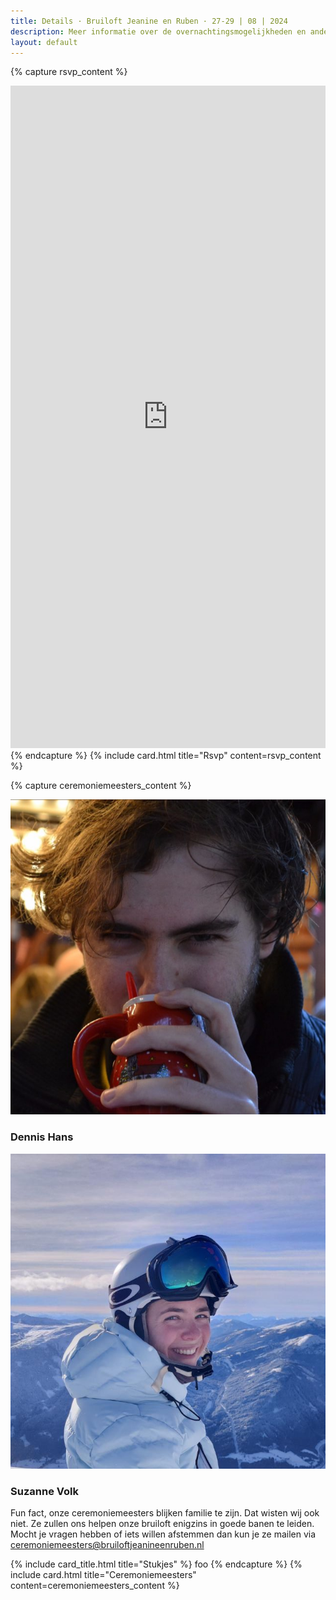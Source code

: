 ```yaml
---
title: Details · Bruiloft Jeanine en Ruben · 27-29 | 08 | 2024
description: Meer informatie over de overnachtingsmogelijkheden en andere details van de bruiloft.
layout: default
---
```


{% capture rsvp_content %}
<iframe src="https://docs.google.com/forms/d/e/1FAIpQLSdJciZEmOIIzU5rrdxyp8Yq3-vXqRBaqcUDbWnot4n35-qBfA/viewform?embedded=true" width="100%" height="1060" frameborder="0" marginheight="0" marginwidth="0">
Het formulier wordt geladen…</iframe>
{% endcapture %}
{% include card.html title="Rsvp" content=rsvp_content %}

{% capture ceremoniemeesters_content %}
<div class="w-full flex">
<div class="p-10">
<img src="/images/de_meest_sexy_man.jpg" alt="Dennis Hans" class="rounded-full">
<h3 class="w-full text-center text-2xl mt-4">Dennis Hans</h3>
</div>
<div class="p-10">
<img src="/images/suzanne_volk.jpg" alt="Suzanne Volk" class="rounded-full">
<h3 class="w-full text-center text-2xl mt-4">Suzanne Volk</h3>
</div>
</div>

Fun fact, onze ceremoniemeesters blijken familie te zijn. Dat wisten wij ook niet. Ze zullen ons helpen onze bruiloft
enigzins in goede banen te leiden. Mocht je vragen hebben of iets willen afstemmen dan kun je ze mailen
via <a href="mailto:ceremoniemeesters@bruiloftjeanineenruben.nl">ceremoniemeesters@bruiloftjeanineenruben.nl</a>

{% include card_title.html title="Stukjes" %}
foo
{% endcapture %}
{% include card.html title="Ceremoniemeesters" content=ceremoniemeesters_content %}
